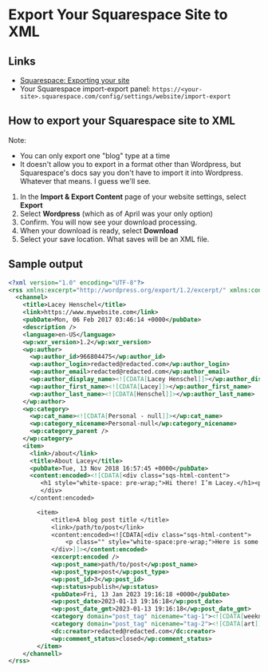 # Export Your Squarespace Site to XML

## Links

- [Squarespace: Exporting your site](https://support.squarespace.com/hc/en-us/articles/206566687-Exporting-your-site)
- Your Squarespace import-export panel: `https://<your-site>.squarespace.com/config/settings/website/import-export`

## How to export your Squarespace site to XML

Note:

- You can only export one "blog" type at a time
- It doesn't allow you to export in a format other than Wordpress, but Squarespace's docs say you don't have to import it into Wordpress. Whatever that means. I guess we'll see.


1. In the **Import & Export Content** page of your website settings, select **Export**
2. Select **Wordpress** (which as of April was your only option)
3. Confirm. You will now see your download processing.
4. When your download is ready, select **Download**
5. Select your save location. What saves will be an XML file.

## Sample output

```xml
<?xml version="1.0" encoding="UTF-8"?>
<rss xmlns:excerpt="http://wordpress.org/export/1.2/excerpt/" xmlns:content="http://purl.org/rss/1.0/modules/content/" xmlns:wfw="http://wellformedweb.org/CommentAPI/" xmlns:dc="http://purl.org/dc/elements/1.1/" xmlns:wp="http://wordpress.org/export/1.2/">
  <channel>
    <title>Lacey Henschel</title>
    <link>https://www.mywebsite.com</link>
    <pubDate>Mon, 06 Feb 2017 03:46:14 +0000</pubDate>
    <description />
    <language>en-US</language>
    <wp:wxr_version>1.2</wp:wxr_version>
    <wp:author>
      <wp:author_id>966804475</wp:author_id>
      <wp:author_login>redacted@redacted.com</wp:author_login>
      <wp:author_email>redacted@redacted.com</wp:author_email>
      <wp:author_display_name><![CDATA[Lacey Henschel]]></wp:author_display_name>
      <wp:author_first_name><![CDATA[Lacey]]></wp:author_first_name>
      <wp:author_last_name><![CDATA[Henschel]]></wp:author_last_name>
    </wp:author>
    <wp:category>
      <wp:cat_name><![CDATA[Personal - null]]></wp:cat_name>
      <wp:category_nicename>Personal-null</wp:category_nicename>
      <wp:category_parent />
    </wp:category>
    <item>
      <link>/about</link>
      <title>About Lacey</title>
      <pubDate>Tue, 13 Nov 2018 16:57:45 +0000</pubDate>
      <content:encoded><![CDATA[<div class="sqs-html-content">
         <h1 style="white-space: pre-wrap;">Hi there! I’m Lacey.</h1><p style="white-space: pre-wrap;">Here is more data about me.</p>
         </div>
      </content:encoded>

        <item>
            <title>A blog post title </title>
            <link>/path/to/post</link>
            <content:encoded><![CDATA[<div class="sqs-html-content">
                <p class="" style="white-space:pre-wrap;">Here is some blog content! </p>
            </div>]]></content:encoded>
            <excerpt:encoded />
            <wp:post_name>path/to/post</wp:post_name>
            <wp:post_type>post</wp:post_type>
            <wp:post_id>3</wp:post_id>
            <wp:status>publish</wp:status>
            <pubDate>Fri, 13 Jan 2023 19:16:18 +0000</pubDate>
            <wp:post_date>2023-01-13 19:16:18</wp:post_date>
            <wp:post_date_gmt>2023-01-13 19:16:18</wp:post_date_gmt>
            <category domain="post_tag" nicename="tag-1"><![CDATA[weeknotes]]></category>
            <category domain="post_tag" nicename="tag-2"><![CDATA[art]]></category>
            <dc:creator>redacted@redacted.com</dc:creator>
            <wp:comment_status>closed</wp:comment_status>
        </item>
    </channell>
</rss>
```
